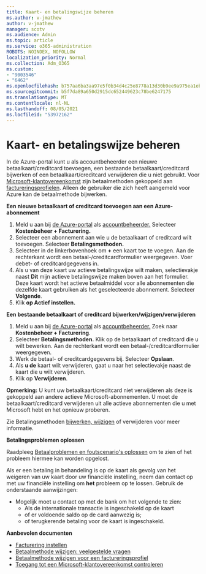 ```yaml
---
title: Kaart- en betalingswijze beheren
ms.author: v-jmathew
author: v-jmathew
manager: scotv
ms.audience: Admin
ms.topic: article
ms.service: o365-administration
ROBOTS: NOINDEX, NOFOLLOW
localization_priority: Normal
ms.collection: Adm_O365
ms.custom:
- "9003546"
- "6462"
ms.openlocfilehash: b757aa6ba3aa97e5f0b34d4c25e8778a13d30b9ee9a975ea1eb28a6afba4f8c7
ms.sourcegitcommit: b5f7da89a650d2915dc652449623c78be6247175
ms.translationtype: MT
ms.contentlocale: nl-NL
ms.lasthandoff: 08/05/2021
ms.locfileid: "53972162"
---
```

# <a name="manage-card-and-payment-method"></a>Kaart- en betalingswijze beheren

In de Azure-portal kunt u als accountbeheerder een nieuwe betaalkaart/creditcard toevoegen, een bestaande betaalkaart/creditcard bijwerken of een betaalkaart/creditcard verwijderen die u niet gebruikt. Voor [Microsoft-klantovereenkomst](https://docs.microsoft.com/azure/billing/billing-how-to-change-credit-card?WT.mc_id=Portal-Microsoft_Azure_Support#check-access-to-a-microsoft-customer-agreement) zijn betaalmethoden gekoppeld aan [factureringsprofielen](https://docs.microsoft.com/azure/billing/billing-how-to-change-credit-card?WT.mc_id=Portal-Microsoft_Azure_Support#change-payment-method-for-a-billing-profile). Alleen de gebruiker die zich heeft aangemeld voor Azure kan de betaalmethode bijwerken.

**Een nieuwe betaalkaart of creditcard toevoegen aan een Azure-abonnement**

1. Meld u aan bij [de Azure-portal](https://ms.portal.azure.com/) als [accountbeheerder.](https://docs.microsoft.com/azure/cost-management-billing/manage/billing-subscription-transfer?WT.mc_id=Portal-Microsoft_Azure_Support#whoisaa) Selecteer **Kostenbeheer + Facturering.**
2. Selecteer een abonnement aan wie u de betaalkaart of creditcard wilt toevoegen. Selecteer **Betalingsmethoden.**
3. Selecteer in de linkerbovenhoek om **+** een kaart toe te voegen. Aan de rechterkant wordt een betaal-/creditcardformulier weergegeven. Voer debet- of creditcardgegevens in.
4. Als u van deze kaart uw actieve betalingswijze wilt maken, selectievakje naast **Dit** mijn actieve betalingswijze maken boven aan het formulier. Deze kaart wordt het actieve betaalmiddel voor alle abonnementen die dezelfde kaart gebruiken als het geselecteerde abonnement. Selecteer **Volgende**.
5. Klik **op Actief instellen.** 
 
**Een bestaande betaalkaart of creditcard bijwerken/wijzigen/verwijderen**

1.  Meld u aan bij [de Azure-portal](https://portal.azure.com/) als [accountbeheerder.](https://docs.microsoft.com/azure/billing/billing-subscription-transfer?WT.mc_id=Portal-Microsoft_Azure_Support#whoisaa) Zoek naar **Kostenbeheer + Facturering**.
2.  Selecteer **Betalingsmethoden.** Klik op de betaalkaart of creditcard die u wilt bewerken. Aan de rechterkant wordt een betaal-/creditcardformulier weergegeven.
3.  Werk de betaal- of creditcardgegevens bij. Selecteer **Opslaan**.
4.  Als **u de** kaart wilt verwijderen, gaat u naar het selectievakje naast de kaart die u wilt verwijderen.
5.  Klik op **Verwijderen**.

**Opmerking:** U kunt uw betaalkaart/creditcard niet verwijderen als deze is gekoppeld aan andere actieve Microsoft-abonnementen. U moet de betaalkaart/creditcard verwijderen uit alle actieve abonnementen die u met Microsoft hebt en het opnieuw proberen.

Zie Betalingsmethoden [bijwerken, wijzigen](https://docs.microsoft.com/azure/billing/billing-how-to-change-credit-card?WT.mc_id=Portal-Microsoft_Azure_Support) of verwijderen voor meer informatie.

**Betalingsproblemen oplossen**

Raadpleeg [Betaalproblemen en foutscenario's oplossen](https://docs.microsoft.com/azure/cost-management-billing/manage/billing-troubleshoot-azure-payment-issues) om te zien of het probleem hiermee kan worden opgelost.

Als er een betaling in behandeling is op de kaart als gevolg van het weigeren van uw kaart door uw financiële instelling, neem dan contact op met uw financiële instelling om **het** probleem op te lossen. Gebruik de onderstaande aanwijzingen:

- Mogelijk moet u contact op met de bank om het volgende te zien: 
    - Als de internationale transactie is ingeschakeld op de kaart
    - of er voldoende saldo op de card aanwezig is;
    - of terugkerende betaling voor de kaart is ingeschakeld.

**Aanbevolen documenten**

- [Facturering instellen](https://docs.microsoft.com/azure/cost-management-billing/manage/pay-by-invoice)
- [Betaalmethode wijzigen: veelgestelde vragen](https://docs.microsoft.com/azure/cost-management-billing/manage/change-credit-card?WT.mc_id=Portal-Microsoft_Azure_Support#frequently-asked-questions)
- [Betaalmethode wijzigen voor een factureringsprofiel](https://docs.microsoft.com/azure/cost-management-billing/manage/change-credit-card?WT.mc_id=Portal-Microsoft_Azure_Support#change-payment-method-for-a-billing-profile)
- [Toegang tot een Microsoft-klantovereenkomst controleren](https://docs.microsoft.com/azure/cost-management-billing/manage/change-credit-card?WT.mc_id=Portal-Microsoft_Azure_Support#check-access-to-a-microsoft-customer-agreement)
